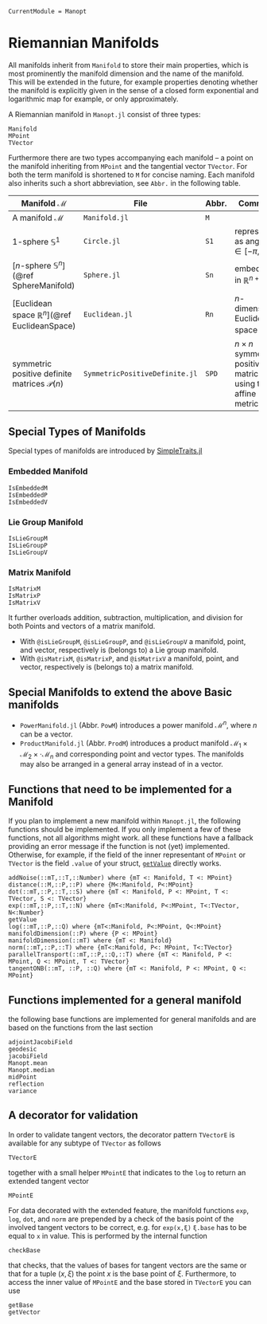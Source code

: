```@meta
CurrentModule = Manopt
```
# Riemannian Manifolds
All manifolds inherit from `Manifold` to store their main properties, which is
most prominently the manifold dimension and the name of the manifold. This will
be extended in the future, for example properties denoting whether the
manifold is explicitly given in the sense of a closed form exponential and
logarithmic map for example, or only approximately.

A Riemannian manifold in `Manopt.jl` consist of three types:
```@docs
Manifold
MPoint
TVector
```

Furthermore there are two types accompanying each manifold – a point on the
manifold inheriting from `MPoint` and the tangential vector `TVector`. For both
the term manifold is shortened to `M` for concise naming. Each manifold also
inherits such a short abbreviation, see `Abbr.` in the following table.

|  Manifold $\mathcal M$ | File | Abbr. | Comment
-------------------------|------|-------|---------
A manifold $\mathcal M$ | `Manifold.jl`| `M`| | the (abstract) base manifold $\mathcal M$
$1$-sphere $\mathbb S^1$  | `Circle.jl`  | `S1`| represented as angles $x\in[-\pi,\pi)$
[$n$-sphere $\mathbb S^n$](@ref SphereManifold) | `Sphere.jl` | `Sn` | embedded in $\mathbb R^{n+1}$
[Euclidean space $\mathbb R^n$](@ref EuclideanSpace) | `Euclidean.jl` | `Rn` |  $n$-dimensional Euclidean space $\mathbb R^n$
symmetric positive definite matrices $\mathcal P(n)$ | `SymmetricPositiveDefinite.jl` | `SPD` |  $n\times n$ symmetric positive matrices using the affine metric
## Special Types of Manifolds
Special types of manifolds are introduced by [SimpleTraits.jl](https://github.com/mauro3/SimpleTraits.jl)
### Embedded Manifold
```@docs
IsEmbeddedM
IsEmbeddedP
IsEmbeddedV
```

### Lie Group Manifold
```@docs
IsLieGroupM
IsLieGroupP
IsLieGroupV
```

### Matrix Manifold
```@docs
IsMatrixM
IsMatrixP
IsMatrixV
```
It further overloads addition, subtraction, multiplication, and division for both
Points and vectors of a matrix manifold.
* With `@isLieGroupM`, `@isLieGroupP`, and `@isLieGroupV`
  a manifold, point, and vector, respectively is (belongs to) a Lie group manifold.
* With `@isMatrixM`, `@isMatrixP`, and `@isMatrixV`
  a manifold, point, and vector, respectively is (belongs to) a matrix manifold.


## Special Manifolds to extend the above Basic manifolds

* `PowerManifold.jl` (Abbr. `PowM`) introduces a power manifold
  $\mathcal M^n$, where $n$ can be a vector.
* `ProductManifold.jl` (Abbr. `ProdM`) introduces a product manifold
  $\mathcal M_1\times \mathcal M_2\times\cdot \mathcal M_n$ and corresponding
  point and vector types. The manifolds may also be arranged in a general array
  instead of in a vector.

## Functions that need to be implemented for a Manifold
If you plan to implement a new manifold within `Manopt.jl`, the following
functions should be implemented. If you only implement a few of these functions,
not all algorithms might work.
all these functions have a fallback providing an error message if the function is
not (yet) implemented.
Otherwise, for example, if the field of the inner representant of `MPoint`
or `TVector` is the field `.value` of your struct, [`getValue`](@ref) directly
works.

```@docs
addNoise(::mT,::T,::Number) where {mT <: Manifold, T <: MPoint}
distance(::M,::P,::P) where {M<:Manifold, P<:MPoint}
dot(::mT,::P,::T,::S) where {mT <: Manifold, P <: MPoint, T <: TVector, S <: TVector}
exp(::mT,::P,::T,::N) where {mT<:Manifold, P<:MPoint, T<:TVector, N<:Number}
getValue
log(::mT,::P,::Q) where {mT<:Manifold, P<:MPoint, Q<:MPoint}
manifoldDimension(::P) where {P <: MPoint}
manifoldDimension(::mT) where {mT <: Manifold}
norm(::mT,::P,::T) where {mT<:Manifold, P<: MPoint, T<:TVector}
parallelTransport(::mT,::P,::Q,::T) where {mT <: Manifold, P <: MPoint, Q <: MPoint, T <: TVector}
tangentONB(::mT, ::P, ::Q) where {mT <: Manifold, P <: MPoint, Q <: MPoint}
```
## Functions implemented for a general manifold
the following base functions are implemented for general manifolds and are
based on the functions from the last section

```@docs
adjointJacobiField
geodesic
jacobiField
Manopt.mean
Manopt.median
midPoint
reflection
variance
```

## A decorator for validation
In order to validate tangent vectors, the decorator pattern `TVectorE` is available for any subtype of `TVector`
as follows
```@docs
TVectorE
```
together with a small helper `MPointE` that indicates to the `log` to return an
extended tangent vector
```@docs
MPointE
```
For data decorated with the extended feature, the manifold functions `exp`,
`log`, `dot`, and `norm` are prepended by a check of the basis point of the involved tangent vectors to be correct, e.g. for `exp(x,ξ)` `ξ.base` has to be equal to `x` in value. This is
performed by the internal function
```@docs
checkBase
```
that checks, that the values of bases for tangent vectors are the same or that
for a tuple $(x,\xi)$ the point $x$ is the base point of $\xi$. Furthermore, to
access the inner value of `MPointE` and the base stored in `TVectorE` you can use
```@docs
getBase
getVector
```
